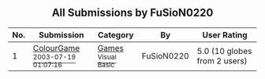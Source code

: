 ﻿<div align="center">

## All Submissions by FuSioN0220

</div>

No.  | Submission | Category | By   | User Rating
---- | ---------- | -------- | ---- | -----------
1 | [ColourGame<br /><sup>2003-07-19 01:07:16</sup>](https://github.com/Planet-Source-Code/fusion0220-colourgame__1-47201) | [Games<br /><sup>Visual Basic</sup>](../ByCategory/games__1-38.md) | FuSioN0220 | 5.0 (10 globes from 2 users)
